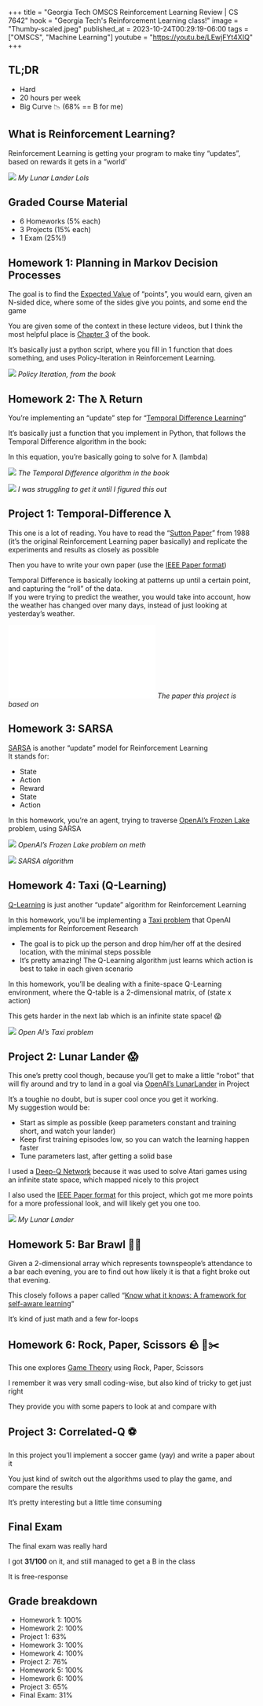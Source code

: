+++
title = "Georgia Tech OMSCS Reinforcement Learning Review | CS 7642"
hook = "Georgia Tech's Reinforcement Learning class!"
image = "Thumby-scaled.jpeg"
published_at = 2023-10-24T00:29:19-06:00
tags = ["OMSCS", "Machine Learning"]
youtube = "https://youtu.be/LEwjFYt4XIQ"
+++

## TL;DR

- Hard
- 20 hours per week
- Big Curve 📉 (68% == B for me)

## What is Reinforcement Learning?

Reinforcement Learning is getting your program to make tiny “updates”, based on rewards it gets in a “world’

![](./lunarlander.gif)
*My Lunar Lander Lols*

## Graded Course Material

- 6 Homeworks (5% each)
- 3 Projects (15% each)
- 1 Exam (25%!)

## Homework 1: Planning in Markov Decision Processes

The goal is to find the [Expected Value](https://en.wikipedia.org/wiki/Expected_value) of “points”, you would earn, given an N-sided dice, where some of the sides give you points, and some end the game

You are given some of the context in these lecture videos, but I think the most helpful place is [Chapter 3](http://incompleteideas.net/book/the-book-2nd.html) of the book.

It’s basically just a python script, where you fill in 1 function that does something, and uses Policy-Iteration in Reinforcement Learning.

![](./PolicyIteration.png)
*Policy Iteration, from the book*

## Homework 2: The ƛ Return

You’re implementing an “update” step for “[Temporal Difference Learning](https://en.wikipedia.org/wiki/Temporal_difference_learning)“

It’s basically just a function that you implement in Python, that follows the Temporal Difference algorithm in the book:

In this equation, you’re basically going to solve for ƛ (lambda)

![](./TD_algorithm-1.png)
*The Temporal Difference algorithm in the book*

![](./Algo.png)
*I was struggling to get it until I figured this out*

## Project 1: Temporal-Difference ƛ

This one is a lot of reading. You have to read the “[Sutton Paper](https://link.springer.com/article/10.1007/BF00115009)” from 1988 (it’s the original Reinforcement Learning paper basically) and replicate the experiments and results as closely as possible

Then you have to write your own paper (use the [IEEE Paper format](https://www.ieee.org/conferences/publishing/templates.html))

Temporal Difference is basically looking at patterns up until a certain point, and capturing the “roll” of the data.  
If you were trying to predict the weather, you would take into account, how the weather has changed over many days, instead of just looking at yesterday’s weather.

![](./Sutton-1988.pdf)
*The paper this project is based on*

## Homework 3: SARSA

[SARSA](https://en.wikipedia.org/wiki/State%E2%80%93action%E2%80%93reward%E2%80%93state%E2%80%93action) is another “update” model for Reinforcement Learning  
It stands for:

- State
- Action
- Reward
- State
- Action

In this homework, you’re an agent, trying to traverse [OpenAI’s Frozen Lake](https://gymnasium.farama.org/environments/toy_text/frozen_lake/) problem, using SARSA

![](frozen_lake.gif)
*OpenAI’s Frozen Lake problem on meth*

![](./SARSA.png)
*SARSA algorithm*

## Homework 4: Taxi (Q-Learning)

[Q-Learning](https://en.wikipedia.org/wiki/Q-learning) is just another “update” algorithm for Reinforcement Learning

In this homework, you’ll be implementing a [Taxi problem](https://gymnasium.farama.org/environments/toy_text/taxi/#taxi) that OpenAI implements for Reinforcement Research

- The goal is to pick up the person and drop him/her off at the desired location, with the minimal steps possible
- It’s pretty amazing! The Q-Learning algorithm just learns which action is best to take in each given scenario

In this homework, you’ll be dealing with a finite-space Q-Learning environment, where the Q-table is a 2-dimensional matrix, of (state x action)

This gets harder in the next lab which is an infinite state space! 😱

![](./taxi.gif)
*Open AI’s Taxi problem*

## Project 2: Lunar Lander 😱

This one’s pretty cool though, because you’ll get to make a little “robot” that will fly around and try to land in a goal via [OpenAI’s LunarLander](https://www.gymlibrary.dev/environments/box2d/lunar_lander/) in Project

It’s a toughie no doubt, but is super cool once you get it working.  
My suggestion would be:

- Start as simple as possible (keep parameters constant and training short, and watch your lander)
- Keep first training episodes low, so you can watch the learning happen faster
- Tune parameters last, after getting a solid base

I used a [Deep-Q Network](https://www.nature.com/articles/nature14236) because it was used to solve Atari games using an infinite state space, which mapped nicely to this project

I also used the [IEEE Paper format](https://www.ieee.org/conferences/publishing/templates.html) for this project, which got me more points for a more professional look, and will likely get you one too.

![](./LunarLanderWIters.gif)
*My Lunar Lander*

## Homework 5: Bar Brawl 👊🏼

Given a 2-dimensional array which represents townspeople’s attendance to a bar each evening, you are to find out how likely it is that a fight broke out that evening.

This closely follows a paper called “[Know what it knows: A framework for self-aware learning](https://link.springer.com/article/10.1007/s10994-010-5225-4)“

It’s kind of just math and a few for-loops

## Homework 6: Rock, Paper, Scissors 🪨 📄✂️

This one explores [Game Theory](https://www.cs.upc.edu/~ia/nash51.pdf) using Rock, Paper, Scissors

I remember it was very small coding-wise, but also kind of tricky to get just right

They provide you with some papers to look at and compare with

## Project 3: Correlated-Q ⚽️

In this project you’ll implement a soccer game (yay) and write a paper about it

You just kind of switch out the algorithms used to play the game, and compare the results

It’s pretty interesting but a little time consuming

## Final Exam

The final exam was really hard

I got **31/100** on it, and still managed to get a B in the class

It is free-response

## Grade breakdown

- Homework 1: 100%
- Homework 2: 100%
- Project 1: 63%
- Homework 3: 100%
- Homework 4: 100%
- Project 2: 76%
- Homework 5: 100%
- Homework 6: 100%
- Project 3: 65%
- Final Exam: 31%
